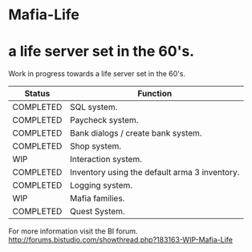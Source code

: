 # Mafia-Life
a life server set in the 60's.
===============

Work in progress towards a life server set in the 60's.

| Status  | Function |
| ------------- | ------------- |
| COMPLETED  | SQL system. |
| COMPLETED  | Paycheck system.  |
| COMPLETED  | Bank dialogs / create bank system. |
| COMPLETED  | Shop system.  |
| WIP  | Interaction system. |
| COMPLETED  | Inventory using the default arma 3 inventory.  |
| COMPLETED | Logging system. |
| WIP | Mafia families. |
| COMPLETED | Quest System. |

For more information visit the BI forum.
http://forums.bistudio.com/showthread.php?183163-WIP-Mafia-Life

